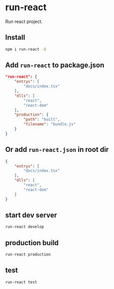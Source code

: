 # run-react

Run react project.

## Install

```bash
npm i run-react -D
```

## Add `run-react` to package.json

```json
"run-react": {
    "entrys": [
        "docs/index.tsx"
    ],
    "dlls": [
        "react",
        "react-dom"
    ],
    "production": {
        "path": "built",
        "filename": "bundle.js"
    }
}
```

## Or add `run-react.json` in root dir

```json
{
    "entrys": [
        "docs/index.tsx"
    ],
    "dlls": [
        "react",
        "react-dom"
    ]
}
```

## start dev server

```bash
run-react develop
```

## production build

```bash
run-react production
```

## test

```bash
run-react test
```